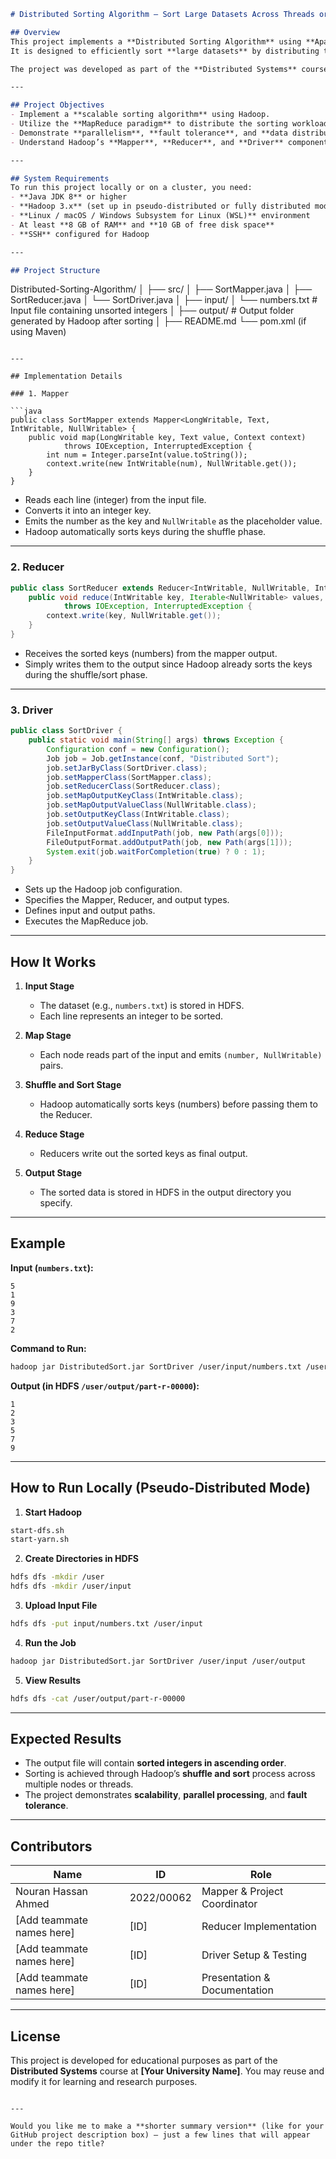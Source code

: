 ```markdown
# Distributed Sorting Algorithm – Sort Large Datasets Across Threads or Nodes

## Overview  
This project implements a **Distributed Sorting Algorithm** using **Apache Hadoop’s MapReduce framework**.  
It is designed to efficiently sort **large datasets** by distributing the sorting process across multiple threads or nodes, making use of Hadoop’s **parallel data processing** capabilities.  

The project was developed as part of the **Distributed Systems** course to demonstrate how distributed computing principles can handle data-intensive operations such as large-scale sorting.

---

## Project Objectives  
- Implement a **scalable sorting algorithm** using Hadoop.  
- Utilize the **MapReduce paradigm** to distribute the sorting workload across nodes.  
- Demonstrate **parallelism**, **fault tolerance**, and **data distribution** in a real-world scenario.  
- Understand Hadoop’s **Mapper**, **Reducer**, and **Driver** components and their coordination.

---

## System Requirements  
To run this project locally or on a cluster, you need:  
- **Java JDK 8** or higher  
- **Hadoop 3.x** (set up in pseudo-distributed or fully distributed mode)  
- **Linux / macOS / Windows Subsystem for Linux (WSL)** environment  
- At least **8 GB of RAM** and **10 GB of free disk space**  
- **SSH** configured for Hadoop  

---

## Project Structure  

```

Distributed-Sorting-Algorithm/
│
├── src/
│   ├── SortMapper.java
│   ├── SortReducer.java
│   └── SortDriver.java
│
├── input/
│   └── numbers.txt            # Input file containing unsorted integers
│
├── output/                    # Output folder generated by Hadoop after sorting
│
├── README.md
└── pom.xml (if using Maven)

````

---

## Implementation Details  

### 1. Mapper  

```java
public class SortMapper extends Mapper<LongWritable, Text, IntWritable, NullWritable> {
    public void map(LongWritable key, Text value, Context context)
            throws IOException, InterruptedException {
        int num = Integer.parseInt(value.toString());
        context.write(new IntWritable(num), NullWritable.get());
    }
}
````

* Reads each line (integer) from the input file.
* Converts it into an integer key.
* Emits the number as the key and `NullWritable` as the placeholder value.
* Hadoop automatically sorts keys during the shuffle phase.

---

### 2. Reducer

```java
public class SortReducer extends Reducer<IntWritable, NullWritable, IntWritable, NullWritable> {
    public void reduce(IntWritable key, Iterable<NullWritable> values, Context context)
            throws IOException, InterruptedException {
        context.write(key, NullWritable.get());
    }
}
```

* Receives the sorted keys (numbers) from the mapper output.
* Simply writes them to the output since Hadoop already sorts the keys during the shuffle/sort phase.

---

### 3. Driver

```java
public class SortDriver {
    public static void main(String[] args) throws Exception {
        Configuration conf = new Configuration();
        Job job = Job.getInstance(conf, "Distributed Sort");
        job.setJarByClass(SortDriver.class);
        job.setMapperClass(SortMapper.class);
        job.setReducerClass(SortReducer.class);
        job.setMapOutputKeyClass(IntWritable.class);
        job.setMapOutputValueClass(NullWritable.class);
        job.setOutputKeyClass(IntWritable.class);
        job.setOutputValueClass(NullWritable.class);
        FileInputFormat.addInputPath(job, new Path(args[0]));
        FileOutputFormat.addOutputPath(job, new Path(args[1]));
        System.exit(job.waitForCompletion(true) ? 0 : 1);
    }
}
```

* Sets up the Hadoop job configuration.
* Specifies the Mapper, Reducer, and output types.
* Defines input and output paths.
* Executes the MapReduce job.

---

## How It Works

1. **Input Stage**

   * The dataset (e.g., `numbers.txt`) is stored in HDFS.
   * Each line represents an integer to be sorted.

2. **Map Stage**

   * Each node reads part of the input and emits `(number, NullWritable)` pairs.

3. **Shuffle and Sort Stage**

   * Hadoop automatically sorts keys (numbers) before passing them to the Reducer.

4. **Reduce Stage**

   * Reducers write out the sorted keys as final output.

5. **Output Stage**

   * The sorted data is stored in HDFS in the output directory you specify.

---

## Example

**Input (`numbers.txt`):**

```
5
1
9
3
7
2
```

**Command to Run:**

```bash
hadoop jar DistributedSort.jar SortDriver /user/input/numbers.txt /user/output
```

**Output (in HDFS `/user/output/part-r-00000`):**

```
1
2
3
5
7
9
```

---

## How to Run Locally (Pseudo-Distributed Mode)

1. **Start Hadoop**

```bash
start-dfs.sh
start-yarn.sh
```

2. **Create Directories in HDFS**

```bash
hdfs dfs -mkdir /user
hdfs dfs -mkdir /user/input
```

3. **Upload Input File**

```bash
hdfs dfs -put input/numbers.txt /user/input
```

4. **Run the Job**

```bash
hadoop jar DistributedSort.jar SortDriver /user/input /user/output
```

5. **View Results**

```bash
hdfs dfs -cat /user/output/part-r-00000
```

---

## Expected Results

* The output file will contain **sorted integers in ascending order**.
* Sorting is achieved through Hadoop’s **shuffle and sort** process across multiple nodes or threads.
* The project demonstrates **scalability**, **parallel processing**, and **fault tolerance**.

---

## Contributors

| Name                      | ID         | Role                         |
| ------------------------- | ---------- | ---------------------------- |
| Nouran Hassan Ahmed       | 2022/00062 | Mapper & Project Coordinator |
| [Add teammate names here] | [ID]       | Reducer Implementation       |
| [Add teammate names here] | [ID]       | Driver Setup & Testing       |
| [Add teammate names here] | [ID]       | Presentation & Documentation |

---

## License

This project is developed for educational purposes as part of the **Distributed Systems** course at **[Your University Name]**.
You may reuse and modify it for learning and research purposes.

```

---

Would you like me to make a **shorter summary version** (like for your GitHub project description box) — just a few lines that will appear under the repo title?
```
